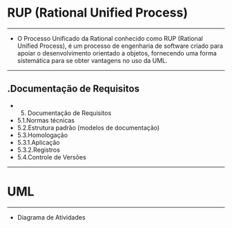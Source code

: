 # RUP (Rational Unified Process)
-------------
- O Processo Unificado da Rational conhecido como RUP (Rational Unified Process), é um processo de engenharia de software criado para apoiar o desenvolvimento orientado a objetos, fornecendo uma forma sistemática para se obter vantagens no uso da UML.
-------------
.Documentação de Requisitos
-------------
- 5. Documentação de Requisitos
- 5.1.Normas técnicas
- 5.2.Estrutura padrão (modelos de documentação)
- 5.3.Homologação
- 5.3.1.Aplicação
- 5.3.2.Registros
- 5.4.Controle de Versões
--------------
# UML
--------------
- Diagrama de Atividades
